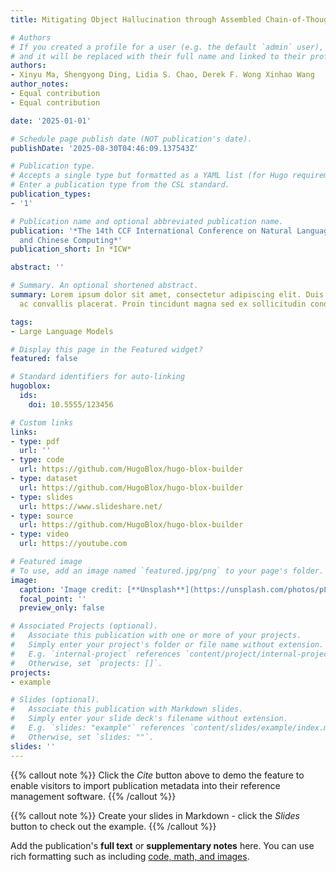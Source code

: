 ```yaml
---
title: Mitigating Object Hallucination through Assembled Chain-of-Thought Reasoning

# Authors
# If you created a profile for a user (e.g. the default `admin` user), write the username (folder name) here
# and it will be replaced with their full name and linked to their profile.
authors:
- Xinyu Ma, Shengyong Ding, Lidia S. Chao, Derek F. Wong Xinhao Wang
author_notes:
- Equal contribution
- Equal contribution

date: '2025-01-01'

# Schedule page publish date (NOT publication's date).
publishDate: '2025-08-30T04:46:09.137543Z'

# Publication type.
# Accepts a single type but formatted as a YAML list (for Hugo requirements).
# Enter a publication type from the CSL standard.
publication_types:
- '1'

# Publication name and optional abbreviated publication name.
publication: '*The 14th CCF International Conference on Natural Language Processing
  and Chinese Computing*'
publication_short: In *ICW*

abstract: ''

# Summary. An optional shortened abstract.
summary: Lorem ipsum dolor sit amet, consectetur adipiscing elit. Duis posuere tellus
  ac convallis placerat. Proin tincidunt magna sed ex sollicitudin condimentum.

tags:
- Large Language Models

# Display this page in the Featured widget?
featured: false

# Standard identifiers for auto-linking
hugoblox:
  ids:
    doi: 10.5555/123456

# Custom links
links:
- type: pdf
  url: ''
- type: code
  url: https://github.com/HugoBlox/hugo-blox-builder
- type: dataset
  url: https://github.com/HugoBlox/hugo-blox-builder
- type: slides
  url: https://www.slideshare.net/
- type: source
  url: https://github.com/HugoBlox/hugo-blox-builder
- type: video
  url: https://youtube.com

# Featured image
# To use, add an image named `featured.jpg/png` to your page's folder.
image:
  caption: 'Image credit: [**Unsplash**](https://unsplash.com/photos/pLCdAaMFLTE)'
  focal_point: ''
  preview_only: false

# Associated Projects (optional).
#   Associate this publication with one or more of your projects.
#   Simply enter your project's folder or file name without extension.
#   E.g. `internal-project` references `content/project/internal-project/index.md`.
#   Otherwise, set `projects: []`.
projects:
- example

# Slides (optional).
#   Associate this publication with Markdown slides.
#   Simply enter your slide deck's filename without extension.
#   E.g. `slides: "example"` references `content/slides/example/index.md`.
#   Otherwise, set `slides: ""`.
slides: ''
---
```


{{% callout note %}}
Click the _Cite_ button above to demo the feature to enable visitors to import publication metadata into their reference management software.
{{% /callout %}}

{{% callout note %}}
Create your slides in Markdown - click the _Slides_ button to check out the example.
{{% /callout %}}

Add the publication's **full text** or **supplementary notes** here. You can use rich formatting such as including [code, math, and images](https://docs.hugoblox.com/content/writing-markdown-latex/).
